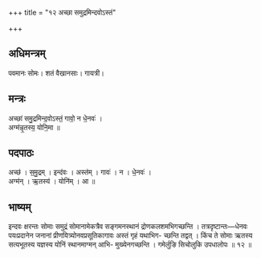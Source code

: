 +++
title = "१२ अच्छा समुद्रमिन्दवोऽस्तं"

+++
## अधिमन्त्रम्
पवमानः सोमः। शतं वैखानसाः। गायत्री।

## मन्त्रः
अच्छा॑ समु॒द्रमिन्द॒वोऽस्तं॒ गावो॒ न धे॒नवः॑ ।  
अग्म॑न्नृ॒तस्य॒ योनि॒मा ॥

## पदपाठः
अच्छ॑ । स॒मु॒द्रम् । इन्द॑वः । अस्त॑म् । गावः॑ । न । धे॒नवः॑ ।  
अग्म॑न् । ऋ॒तस्य॑ । योनि॑म् । आ ॥

## भाष्यम्
इन्दवः क्षरन्तः सोमाः समुद्रं सोमानामेकत्रैव सङ्गमनस्थानं द्रोणकलशमभिगच्छन्ति । तत्रदृष्टान्तः—धेनवः पयःप्रदानेन जनानां प्रीणयित्र्योनवप्रसूतिकागावः अस्तं गृहं यथाभिग- च्छन्ति तद्वत् । किंच ते सोमाः ऋतस्य सत्यभूतस्य यज्ञस्य योनिं स्थानमाग्मन् आभि- मुख्येनगच्छन्ति । गमेर्लुङि सिचोलुकि उपधालोपः ॥ १२ ॥